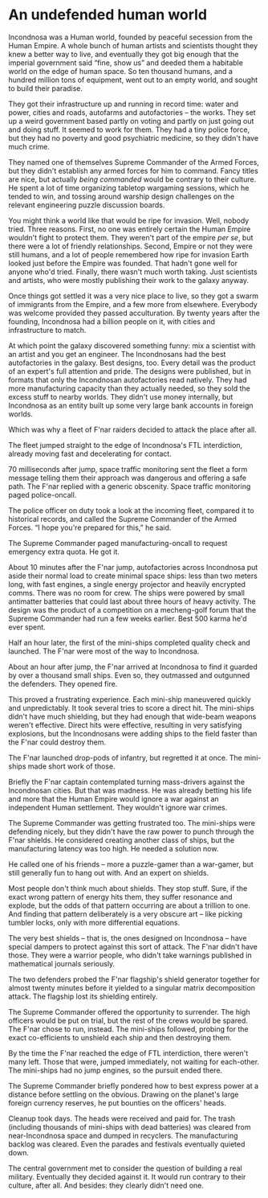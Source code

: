 #  An undefended human world

Incondnosa was a Human world, founded by peaceful secession from the Human Empire.  A whole bunch of human artists and scientists thought they knew a better way to live, and eventually they got big enough that the imperial government said “fine, show us” and deeded them a habitable world on the edge of human space.  So ten thousand humans, and a hundred million tons of equipment, went out to an empty world, and sought to build their paradise.

They got their infrastructure up and running in record time: water and power, cities and roads, autofarms and autofactories – the works.  They set up a weird government based partly on voting and partly on just going out and doing stuff.  It seemed to work for them.  They had a tiny police force, but they had no poverty and good psychiatric medicine, so they didn't have much crime.

They named one of themselves Supreme Commander of the Armed Forces, but they didn't establish any armed forces for him to command.  Fancy titles are nice, but actually *being commanded* would be contrary to their culture.  He spent a lot of time organizing tabletop wargaming sessions, which he tended to win, and tossing around warship design challenges on the relevant engineering puzzle discussion boards.

You might think a world like that would be ripe for invasion.  Well, nobody tried.  Three reasons.  First, no one was entirely certain the Human Empire wouldn't fight to protect them.  They weren't part of the empire *per se*, but there were a lot of friendly relationships.  Second, Empire or not they were still humans, and a lot of people remembered how ripe for invasion Earth looked just before the Empire was founded.  That hadn't gone well for anyone who'd tried.  Finally, there wasn't much worth taking.  Just scientists and artists, who were mostly publishing their work to the galaxy anyway.

Once things got settled it was a very nice place to live, so they got a swarm of immigrants from the Empire, and a few more from elsewhere.  Everybody was welcome provided they passed acculturation.  By twenty years after the founding, Incondnosa had a billion people on it, with cities and infrastructure to match.

At which point the galaxy discovered something funny: mix a scientist with an artist and you get an engineer.  The Incondnosans had the best autofactories in the galaxy.  Best designs, too.  Every detail was the product of an expert's full attention and pride.  The designs were published, but in formats that only the Incondnosan autofactories read natively.  They had more manufacturing capacity than they actually needed, so they sold the excess stuff to nearby worlds.  They didn't use money internally, but Incondnosa as an entity built up some very large bank accounts in foreign worlds.

Which was why a fleet of F'nar raiders decided to attack the place after all.

The fleet jumped straight to the edge of Incondnosa's FTL interdiction, already moving fast and decelerating for contact.

70 milliseconds after jump, space traffic monitoring sent the fleet a form message telling them their approach was dangerous and offering a safe path.  The F'nar replied with a generic obscenity.  Space traffic monitoring paged police-oncall.

The police officer on duty took a look at the incoming fleet, compared it to historical records, and called the Supreme Commander of the Armed Forces.  “I hope you're prepared for this,” he said.

The Supreme Commander paged manufacturing-oncall to request emergency extra quota.  He got it.

About 10 minutes after the F'nar jump, autofactories across Incondnosa put aside their normal load to create minimal space ships: less than two meters long, with fast engines, a single energy projector and heavily encrypted comms.  There was no room for crew.  The ships were powered by small antimatter batteries that could last about three hours of heavy activity.  The design was the product of a competition on a mecheng-golf forum that the Supreme Commander had run a few weeks earlier.  Best 500 karma he'd ever spent.

Half an hour later, the first of the mini-ships completed quality check and launched.  The F'nar were most of the way to Incondnosa.

About an hour after jump, the F'nar arrived at Incondnosa to find it guarded by over a thousand small ships.  Even so, they outmassed and outgunned the defenders.  They opened fire.

This proved a frustrating experience.  Each mini-ship maneuvered quickly and unpredictably.  It took several tries to score a direct hit.  The mini-ships didn't have much shielding, but they had enough that wide-beam weapons weren't effective.  Direct hits were effective, resulting in very satisfying explosions, but the Incondnosans were adding ships to the field faster than the F'nar could destroy them.

The F'nar launched drop-pods of infantry, but regretted it at once.  The mini-ships made short work of those.

Briefly the F'nar captain contemplated turning mass-drivers against the Incondnosan cities.  But that was madness.  He was already betting his life and more that the Human Empire would ignore a war against an independent Human settlement.  They wouldn't ignore war crimes.

The Supreme Commander was getting frustrated too.  The mini-ships were defending nicely, but they didn't have the raw power to punch through the F'nar shields.  He considered creating another class of ships, but the manufacturing latency was too high.  He needed a solution now.

He called one of his friends – more a puzzle-gamer than a war-gamer, but still generally fun to hang out with.  And an expert on shields.

Most people don't think much about shields.  They stop stuff.  Sure, if the exact wrong pattern of energy hits them, they suffer resonance and explode, but the odds of that pattern occurring are about a trillion to one.  And finding that pattern deliberately is a very obscure art – like picking tumbler locks, only with more differential equations.

The very best shields – that is, the ones designed on Incondnosa – have special dampers to protect against this sort of attack.  The F'nar didn't have those.  They were a warrior people, who didn't take warnings published in mathematical journals seriously.

The two defenders probed the F'nar flagship's shield generator together for almost twenty minutes before it yielded to a singular matrix decomposition attack.  The flagship lost its shielding entirely.

The Supreme Commander offered the opportunity to surrender.  The high officers would be put on trial, but the rest of the crews would be spared.  The F'nar chose to run, instead.  The mini-ships followed, probing for the exact co-efficients to unshield each ship and then destroying them.

By the time the F'nar reached the edge of FTL interdiction, there weren't many left.  Those that were, jumped immediately, not waiting for each-other.  The mini-ships had no jump engines, so the pursuit ended there.

The Supreme Commander briefly pondered how to best express power at a distance before settling on the obvious.  Drawing on the planet's large foreign currency reserves, he put bounties on the officers' heads.

Cleanup took days.  The heads were received and paid for.  The trash (including thousands of mini-ships with dead batteries) was cleared from near-Incondnosa space and dumped in recyclers.  The manufacturing backlog was cleared.  Even the parades and festivals eventually quieted down.

The central government met to consider the question of building a real military.  Eventually they decided against it.  It would run contrary to their culture, after all.  And besides: they clearly didn't need one.
